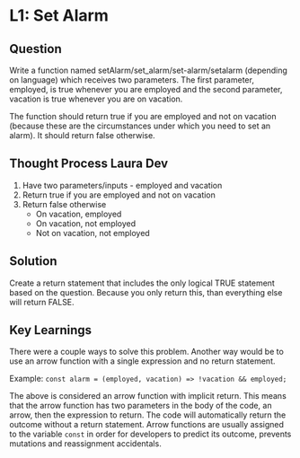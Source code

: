 # L1: Set Alarm

## Question

Write a function named setAlarm/set_alarm/set-alarm/setalarm (depending on language) which receives two parameters. The first parameter, employed, is true whenever you are employed and the second parameter, vacation is true whenever you are on vacation.

The function should return true if you are employed and not on vacation (because these are the circumstances under which you need to set an alarm). It should return false otherwise. 

## Thought Process Laura Dev

1. Have two parameters/inputs - employed and vacation
2. Return true if you are employed and not on vacation
3. Return false otherwise
    - On vacation, employed
    - On vacation, not employed
    - Not on vacation, not employed

## Solution

Create a return statement that includes the only logical TRUE statement based on the question. Because you only return this, than everything else will return FALSE. 

## Key Learnings

There were a couple ways to solve this problem. Another way would be to use an arrow function with a single expression and no return statement. 

Example:
`const alarm = (employed, vacation) => !vacation && employed;`

The above is considered an arrow function with implicit return. This means that the arrow function has two parameters in the body of the code, an arrow, then the expression to return. The code will automatically return the outcome without a return statement. Arrow functions are usually assigned to the variable `const` in order for developers to predict its outcome, prevents mutations and reassignment accidentals. 
